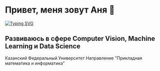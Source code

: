 # Привет, меня зовут Аня 👋
[![Typing SVG](https://readme-typing-svg.demolab.com?font=Fira+Code&pause=1000&color=0A582C&center=true&width=435&lines=Programming+Enthusiast)](https://git.io/typing-svg)
## Развиваюсь в сфере Computer Vision, Machine Learning и Data Science

Казанский Федеральный Университет
Направление "Прикладная математика и информатика"
<!--
**Mambulya/Mambulya** is a ✨ _special_ ✨ repository because its `README.md` (this file) appears on your GitHub profile.

Here are some ideas to get you started:

- 🔭 I’m currently working on ...
- 🌱 I’m currently learning ...
- 👯 I’m looking to collaborate on ...
- 🤔 I’m looking for help with ...
- 💬 Ask me about ...
- 📫 How to reach me: ...
- 😄 Pronouns: ...
- ⚡ Fun fact: ...
-->
